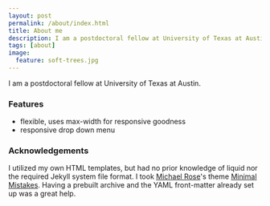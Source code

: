 ```yaml
---
layout: post
permalink: /about/index.html
title: About me
description: I am a postdoctoral fellow at University of Texas at Austin.
tags: [about]
image:
  feature: soft-trees.jpg
---
```


I am a postdoctoral fellow at University of Texas at Austin.

### Features
* flexible, uses max-width for responsive goodness
* responsive drop down menu


### Acknowledgements
I utilized my own HTML templates, but had no prior knowledge of liquid nor the required Jekyll system file format. I took [Michael Rose](http://twitter.com/mmistakes)'s theme [Minimal Mistakes](http://mmistakes.github.io/minimal-mistakes/). Having a prebuilt archive and the YAML front-matter already set up was a great help. 


